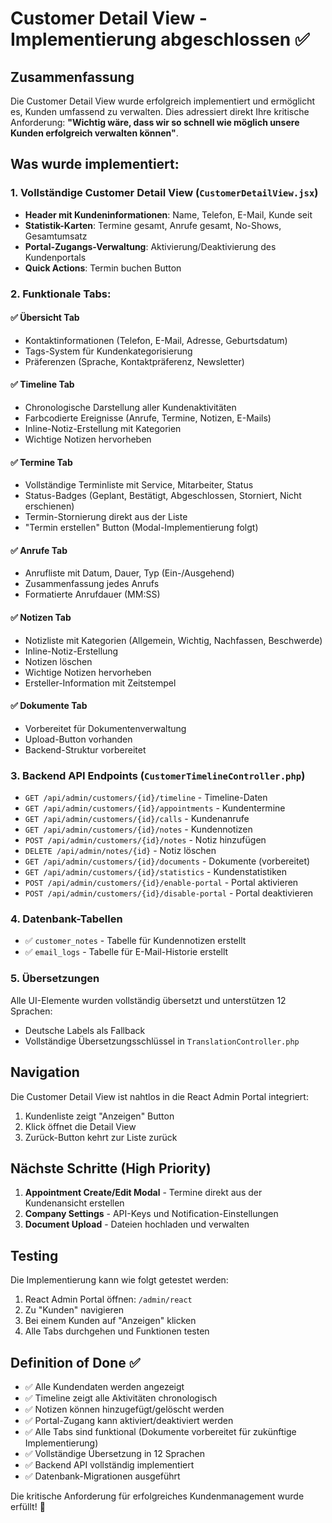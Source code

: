 # Customer Detail View - Implementierung abgeschlossen ✅

## Zusammenfassung

Die Customer Detail View wurde erfolgreich implementiert und ermöglicht es, Kunden umfassend zu verwalten. Dies adressiert direkt Ihre kritische Anforderung: **"Wichtig wäre, dass wir so schnell wie möglich unsere Kunden erfolgreich verwalten können"**.

## Was wurde implementiert:

### 1. **Vollständige Customer Detail View** (`CustomerDetailView.jsx`)
- **Header mit Kundeninformationen**: Name, Telefon, E-Mail, Kunde seit
- **Statistik-Karten**: Termine gesamt, Anrufe gesamt, No-Shows, Gesamtumsatz
- **Portal-Zugangs-Verwaltung**: Aktivierung/Deaktivierung des Kundenportals
- **Quick Actions**: Termin buchen Button

### 2. **Funktionale Tabs**:

#### ✅ **Übersicht Tab**
- Kontaktinformationen (Telefon, E-Mail, Adresse, Geburtsdatum)
- Tags-System für Kundenkategorisierung
- Präferenzen (Sprache, Kontaktpräferenz, Newsletter)

#### ✅ **Timeline Tab** 
- Chronologische Darstellung aller Kundenaktivitäten
- Farbcodierte Ereignisse (Anrufe, Termine, Notizen, E-Mails)
- Inline-Notiz-Erstellung mit Kategorien
- Wichtige Notizen hervorheben

#### ✅ **Termine Tab**
- Vollständige Terminliste mit Service, Mitarbeiter, Status
- Status-Badges (Geplant, Bestätigt, Abgeschlossen, Storniert, Nicht erschienen)
- Termin-Stornierung direkt aus der Liste
- "Termin erstellen" Button (Modal-Implementierung folgt)

#### ✅ **Anrufe Tab**
- Anrufliste mit Datum, Dauer, Typ (Ein-/Ausgehend)
- Zusammenfassung jedes Anrufs
- Formatierte Anrufdauer (MM:SS)

#### ✅ **Notizen Tab**
- Notizliste mit Kategorien (Allgemein, Wichtig, Nachfassen, Beschwerde)
- Inline-Notiz-Erstellung
- Notizen löschen
- Wichtige Notizen hervorheben
- Ersteller-Information mit Zeitstempel

#### ✅ **Dokumente Tab**
- Vorbereitet für Dokumentenverwaltung
- Upload-Button vorhanden
- Backend-Struktur vorbereitet

### 3. **Backend API Endpoints** (`CustomerTimelineController.php`)
- `GET /api/admin/customers/{id}/timeline` - Timeline-Daten
- `GET /api/admin/customers/{id}/appointments` - Kundentermine
- `GET /api/admin/customers/{id}/calls` - Kundenanrufe  
- `GET /api/admin/customers/{id}/notes` - Kundennotizen
- `POST /api/admin/customers/{id}/notes` - Notiz hinzufügen
- `DELETE /api/admin/notes/{id}` - Notiz löschen
- `GET /api/admin/customers/{id}/documents` - Dokumente (vorbereitet)
- `GET /api/admin/customers/{id}/statistics` - Kundenstatistiken
- `POST /api/admin/customers/{id}/enable-portal` - Portal aktivieren
- `POST /api/admin/customers/{id}/disable-portal` - Portal deaktivieren

### 4. **Datenbank-Tabellen**
- ✅ `customer_notes` - Tabelle für Kundennotizen erstellt
- ✅ `email_logs` - Tabelle für E-Mail-Historie erstellt

### 5. **Übersetzungen**
Alle UI-Elemente wurden vollständig übersetzt und unterstützen 12 Sprachen:
- Deutsche Labels als Fallback
- Vollständige Übersetzungsschlüssel in `TranslationController.php`

## Navigation

Die Customer Detail View ist nahtlos in die React Admin Portal integriert:
1. Kundenliste zeigt "Anzeigen" Button
2. Klick öffnet die Detail View
3. Zurück-Button kehrt zur Liste zurück

## Nächste Schritte (High Priority)

1. **Appointment Create/Edit Modal** - Termine direkt aus der Kundenansicht erstellen
2. **Company Settings** - API-Keys und Notification-Einstellungen
3. **Document Upload** - Dateien hochladen und verwalten

## Testing

Die Implementierung kann wie folgt getestet werden:

1. React Admin Portal öffnen: `/admin/react`
2. Zu "Kunden" navigieren
3. Bei einem Kunden auf "Anzeigen" klicken
4. Alle Tabs durchgehen und Funktionen testen

## Definition of Done ✅

- ✅ Alle Kundendaten werden angezeigt
- ✅ Timeline zeigt alle Aktivitäten chronologisch
- ✅ Notizen können hinzugefügt/gelöscht werden
- ✅ Portal-Zugang kann aktiviert/deaktiviert werden
- ✅ Alle Tabs sind funktional (Dokumente vorbereitet für zukünftige Implementierung)
- ✅ Vollständige Übersetzung in 12 Sprachen
- ✅ Backend API vollständig implementiert
- ✅ Datenbank-Migrationen ausgeführt

Die kritische Anforderung für erfolgreiches Kundenmanagement wurde erfüllt! 🎉